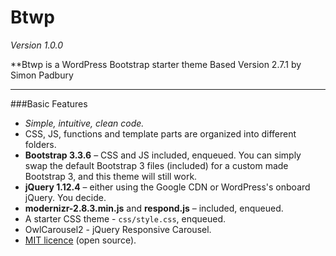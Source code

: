 # Btwp
*Version 1.0.0*

**Btwp is a WordPress Bootstrap starter theme
Based Version 2.7.1 by Simon Padbury

-----

###Basic Features

* *Simple, intuitive, clean code.*
* CSS, JS, functions and template parts are organized into different folders.
* **Bootstrap 3.3.6** – CSS and JS included, enqueued. You can simply swap the default Bootstrap 3 files (included) for a custom made Bootstrap 3, and this theme will still work.
* **jQuery 1.12.4** – either using the Google CDN or WordPress's onboard jQuery. You decide.
* **modernizr-2.8.3.min.js** and **respond.js** – included, enqueued.
* A starter CSS theme - `css/style.css`, enqueued.
* OwlCarousel2 - jQuery Responsive Carousel.
* [MIT licence](http://opensource.org/licenses/MIT) (open source).
